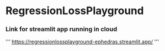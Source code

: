 # RegressionLossPlayground

### Link for streamlit app running in cloud
'''
https://regressionlossplayground-ephedras.streamlit.app/
'''
